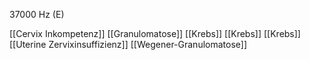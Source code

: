 37000 Hz (E)

[[Cervix Inkompetenz]]
[[Granulomatose]]
[[Krebs]]
[[Krebs]]
[[Krebs]]
[[Uterine Zervixinsuffizienz]]
[[Wegener-Granulomatose]]